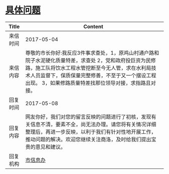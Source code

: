 # <a href="http://www.shangluo.gov.cn/zmhd/ldxxxx.jsp?urltype=leadermail.LeaderMailContentUrl&wbtreeid=1112&leadermailid=4121">具体问题</a>
| Title |                                                                 Content                                                                  |
|:-----:|------------------------------------------------------------------------------------------------------------------------------------------|
| 来信时间  | 2017-05-04                                                                                                                               |
| 来信内容  | 尊敬的市长你好:我反应3件事求查处，1，原鸡山村通户路和院子水泥硬化质量特差，求查处 2，党和政府投巨资为民修路，施工队将饮水工程水管挖断至今无人管，求在水利局技术人员监督下，保质保量完整修善，不至于又一个摆设工程出现。 3，如果修路质量特差找那位领导对接，求指路且对接。 |
| 回复时间  | 2017-05-08                                                                                                                               |
| 回复内容  | 网友你好，我们对您的留言反映的问题进行了初核，发现有关信息不清，要素不全，尚无法办理。请您将有关情况详细整理后，再进一步反映，以利于我们有针对性地开展工作，推动问题的解决。欢迎您继续关注商洛，及时给我们提出宝贵的意见和建议。                         |
| 回复机构  | <a href="../../categories/agencies/市信息办.md">市信息办</a>                                                                                       |